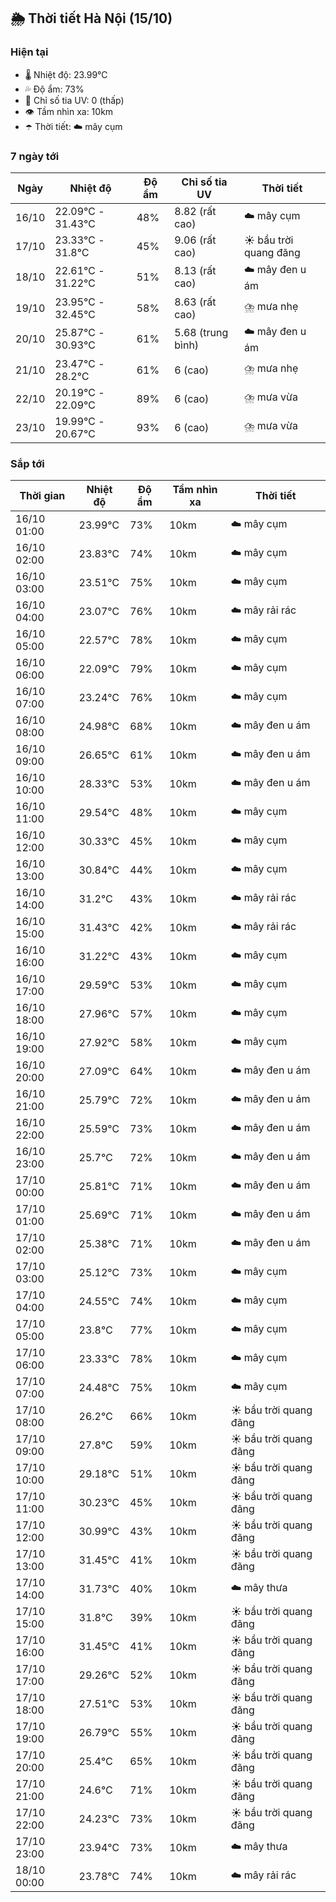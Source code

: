 ## 🌦️ Thời tiết Hà Nội (15/10)

### Hiện tại

- 🌡️ Nhiệt độ: 23.99℃
- 💦 Độ ẩm: 73%
- 🌟 Chỉ số tia UV: 0 (thấp)
- 👁️ Tầm nhìn xa: 10km
- ☂️ Thời tiết: ☁️ mây cụm

### 7 ngày tới

| Ngày | Nhiệt độ | Độ ẩm | Chỉ số tia UV | Thời tiết |
| --- | --- | --- | --- | --- |
| 16/10 | 22.09℃ - 31.43℃ | 48% | 8.82 (rất cao) | ☁️ mây cụm |
| 17/10 | 23.33℃ - 31.8℃ | 45% | 9.06 (rất cao) | ☀️ bầu trời quang đãng |
| 18/10 | 22.61℃ - 31.22℃ | 51% | 8.13 (rất cao) | ☁️ mây đen u ám |
| 19/10 | 23.95℃ - 32.45℃ | 58% | 8.63 (rất cao) | ⛈️ mưa nhẹ |
| 20/10 | 25.87℃ - 30.93℃ | 61% | 5.68 (trung bình) | ☁️ mây đen u ám |
| 21/10 | 23.47℃ - 28.2℃ | 61% | 6 (cao) | ⛈️ mưa nhẹ |
| 22/10 | 20.19℃ - 22.09℃ | 89% | 6 (cao) | ⛈️ mưa vừa |
| 23/10 | 19.99℃ - 20.67℃ | 93% | 6 (cao) | ⛈️ mưa vừa |

### Sắp tới

| Thời gian | Nhiệt độ | Độ ẩm | Tầm nhìn xa | Thời tiết |
| --- | --- | --- | --- | --- |
| 16/10 01:00 | 23.99℃ | 73% | 10km | ☁️ mây cụm |
| 16/10 02:00 | 23.83℃ | 74% | 10km | ☁️ mây cụm |
| 16/10 03:00 | 23.51℃ | 75% | 10km | ☁️ mây cụm |
| 16/10 04:00 | 23.07℃ | 76% | 10km | ☁️ mây rải rác |
| 16/10 05:00 | 22.57℃ | 78% | 10km | ☁️ mây cụm |
| 16/10 06:00 | 22.09℃ | 79% | 10km | ☁️ mây cụm |
| 16/10 07:00 | 23.24℃ | 76% | 10km | ☁️ mây cụm |
| 16/10 08:00 | 24.98℃ | 68% | 10km | ☁️ mây đen u ám |
| 16/10 09:00 | 26.65℃ | 61% | 10km | ☁️ mây đen u ám |
| 16/10 10:00 | 28.33℃ | 53% | 10km | ☁️ mây đen u ám |
| 16/10 11:00 | 29.54℃ | 48% | 10km | ☁️ mây cụm |
| 16/10 12:00 | 30.33℃ | 45% | 10km | ☁️ mây cụm |
| 16/10 13:00 | 30.84℃ | 44% | 10km | ☁️ mây cụm |
| 16/10 14:00 | 31.2℃ | 43% | 10km | ☁️ mây rải rác |
| 16/10 15:00 | 31.43℃ | 42% | 10km | ☁️ mây rải rác |
| 16/10 16:00 | 31.22℃ | 43% | 10km | ☁️ mây cụm |
| 16/10 17:00 | 29.59℃ | 53% | 10km | ☁️ mây cụm |
| 16/10 18:00 | 27.96℃ | 57% | 10km | ☁️ mây cụm |
| 16/10 19:00 | 27.92℃ | 58% | 10km | ☁️ mây cụm |
| 16/10 20:00 | 27.09℃ | 64% | 10km | ☁️ mây đen u ám |
| 16/10 21:00 | 25.79℃ | 72% | 10km | ☁️ mây đen u ám |
| 16/10 22:00 | 25.59℃ | 73% | 10km | ☁️ mây đen u ám |
| 16/10 23:00 | 25.7℃ | 72% | 10km | ☁️ mây đen u ám |
| 17/10 00:00 | 25.81℃ | 71% | 10km | ☁️ mây đen u ám |
| 17/10 01:00 | 25.69℃ | 71% | 10km | ☁️ mây đen u ám |
| 17/10 02:00 | 25.38℃ | 71% | 10km | ☁️ mây đen u ám |
| 17/10 03:00 | 25.12℃ | 73% | 10km | ☁️ mây cụm |
| 17/10 04:00 | 24.55℃ | 74% | 10km | ☁️ mây cụm |
| 17/10 05:00 | 23.8℃ | 77% | 10km | ☁️ mây cụm |
| 17/10 06:00 | 23.33℃ | 78% | 10km | ☁️ mây cụm |
| 17/10 07:00 | 24.48℃ | 75% | 10km | ☁️ mây cụm |
| 17/10 08:00 | 26.2℃ | 66% | 10km | ☀️ bầu trời quang đãng |
| 17/10 09:00 | 27.8℃ | 59% | 10km | ☀️ bầu trời quang đãng |
| 17/10 10:00 | 29.18℃ | 51% | 10km | ☀️ bầu trời quang đãng |
| 17/10 11:00 | 30.23℃ | 45% | 10km | ☀️ bầu trời quang đãng |
| 17/10 12:00 | 30.99℃ | 43% | 10km | ☀️ bầu trời quang đãng |
| 17/10 13:00 | 31.45℃ | 41% | 10km | ☀️ bầu trời quang đãng |
| 17/10 14:00 | 31.73℃ | 40% | 10km | ☁️ mây thưa |
| 17/10 15:00 | 31.8℃ | 39% | 10km | ☀️ bầu trời quang đãng |
| 17/10 16:00 | 31.45℃ | 41% | 10km | ☀️ bầu trời quang đãng |
| 17/10 17:00 | 29.26℃ | 52% | 10km | ☀️ bầu trời quang đãng |
| 17/10 18:00 | 27.51℃ | 53% | 10km | ☀️ bầu trời quang đãng |
| 17/10 19:00 | 26.79℃ | 55% | 10km | ☀️ bầu trời quang đãng |
| 17/10 20:00 | 25.4℃ | 65% | 10km | ☀️ bầu trời quang đãng |
| 17/10 21:00 | 24.6℃ | 71% | 10km | ☀️ bầu trời quang đãng |
| 17/10 22:00 | 24.23℃ | 73% | 10km | ☀️ bầu trời quang đãng |
| 17/10 23:00 | 23.94℃ | 73% | 10km | ☁️ mây thưa |
| 18/10 00:00 | 23.78℃ | 74% | 10km | ☁️ mây rải rác |
